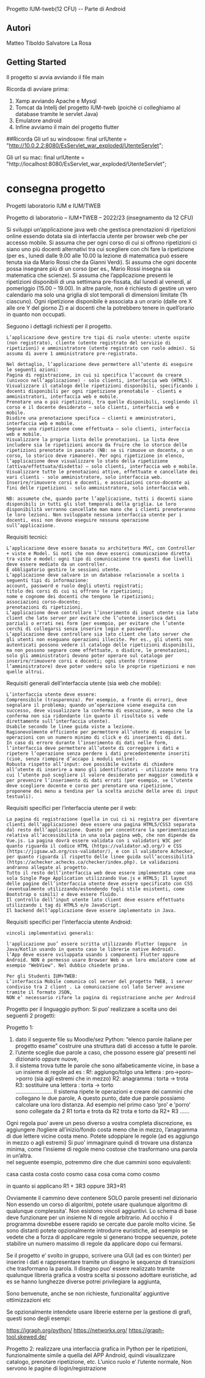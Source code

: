 Progetto IUM-tweb(12 CFU) -- Parte di Android

## Autori
Matteo Tiboldo 
Salvatore La Rosa

## Getting Started
Il progetto si avvia avviando il file main

Ricorda di avviare prima:
1) Xamp avviando Apache e Mysql
2) Tomcat da Intellj del progetto IUM-tweb (poichè ci colleghiamo al database tramite le servlet Java)
3) Emulatore android
4) Infine avviamo il main del progetto flutter

##Ricorda
Gli url su windosow:
    final urlUtente = "http://10.0.2.2:8080/EsServlet_war_exploded/UtenteServlet";

Gli url su mac:
    final urlUtente = "http://localhost:8080/EsServlet_war_exploded/UtenteServlet";

# consegna progetto
Progetti laboratorio IUM e IUM/TWEB

Progetto di laboratorio – IUM+TWEB – 2022/23 (insegnamento da 12 CFU)

Si sviluppi un’applicazione java web che gestisca prenotazioni di ripetizioni online
essendo dotata sia di interfaccia utente per browser web che per accesso mobile.
Si assuma che per ogni corso di cui si offrono ripetizioni ci siano uno più docenti alternativi tra cui scegliere con chi fare la ripetizione (per es., lunedi dalle 9.00 alle 10.00 la lezione di matematica può essere tenuta sia da Mario Rossi che da Gianni Verdi).
Si assuma che ogni docente possa insegnare più di un corso (per es., Mario Rossi insegna sia matematica che scienze).
Si assuma che l’applicazione presenti le ripetizioni disponibili di una settimana pre-fissata, dal lunedi al venerdi, al pomeriggio (15.00 – 19.00). In altre parole, non è richiesto di gestire un vero calendario ma solo una griglia di slot temporali di dimensioni limitate (1h ciascuno). Ogni ripetizione disponibile è associata a un orario (dalle ore X alle ore Y del giorno Z) e ai docenti che la potrebbero tenere in quell’orario in quanto non occupati.

Seguono i dettagli richiesti per il progetto.

    L’applicazione deve gestire tre tipi di ruolo utente: utente ospite (non registrato), cliente (utente registrato del servizio di ripetizioni) e amministratore (utente registrato con ruolo admin). Si assuma di avere 1 amministratore pre-registrato.
    
    Nel dettaglio, l’applicazione deve permettere all’utente di eseguire le seguenti azioni:
    Pagina di registrazione, in cui si specifica l’account da creare (univoco nell’applicazione) - solo clienti, interfaccia web (HTML5).
    Visualizzare il catalogo delle ripetizioni disponibili, specificando i docenti disponibili per ogni ripetizione prenotabile - clienti e amministratori, interfaccia web e mobile.
    Prenotare una o più ripetizioni, tra quelle disponibili, scegliendo il corso e il docente desiderato – solo clienti, interfaccia web e mobile.
    Disdire una prenotazione specifica – clienti e amministratori, interfaccia web e mobile.
    Segnare una ripetizione come effettuata – solo clienti, interfaccia web e mobile.
    Visualizzare la propria lista delle prenotazioni. La lista deve includere sia le ripetizioni ancora da fruire che lo storico delle ripetizioni prenotate in passato (NB: se si rimuove un docente, o un corso, lo storico deve rimanere). Per ogni ripetizione in elenco, l’applicazione deve visualizzare lo stato della ripetizione (attiva/effettuata/disdetta) – solo clienti, interfaccia web e mobile.
    Visualizzare tutte le prenotazioni attive, effettuate e cancellate dei vari clienti - solo amministratore, solo interfaccia web.
    Inserire/rimuovere corsi e docenti, e associazioni corso-docente ai fini delle ripetizioni - solo amministratore, solo interfaccia web.
    
    NB: assumete che, quando parte l’applicazione, tutti i docenti siano disponibili in tutti gli slot temporali della griglia. Le loro disponibilità verranno cancellate man mano che i clienti prenoteranno le loro lezioni. Non sviluppate nessuna interfaccia utente per i docenti, essi non devono eseguire nessuna operazione sull’applicazione.


Requisiti tecnici:

    L’applicazione deve essere basata su architettura MVC, con Controller + viste e Model. Si noti che non deve esserci comunicazione diretta tra viste e model: ogni tipo di comunicazione tra questi due livelli deve essere mediato da un controller.
    È obbligatorio gestire le sessioni utente.
    L’applicazione deve salvare in un database relazionale a scelta i seguenti tipi di informazione:
    account, password e ruolo degli utenti registrati;
    titolo dei corsi di cui si offrono le ripetizioni;
    nome e cognome dei docenti che tengono le ripetizioni;
    associazioni corso-docente;
    prenotazioni di ripetizioni.
    L’applicazione deve controllare l’inserimento di input utente sia lato client che lato server per evitare che l’utente inserisca dati parziali o errati nei form (per esempio, per evitare che l’utente cerchi di collegarsi senza inserire login e password).
    L’applicazione deve controllare sia lato client che lato server che gli utenti non eseguano operazioni illecite. Per es., gli utenti non autenticati possono vedere il catalogo delle ripetizioni disponibili, ma non possono segnare come effettuate, o disdire, le prenotazioni; solo gli amministratori devono poter operare sul catalogo per inserire/rimuovere corsi e docenti; ogni utente (tranne l’amministratore) deve poter vedere solo le proprie ripetizioni e non quelle altrui.


Requisiti generali dell’interfaccia utente (sia web che mobile):

    L’interfaccia utente deve essere:
    Comprensibile (trasparenza). Per esempio, a fronte di errori, deve segnalare il problema; quando un’operazione viene eseguita con successo, deve visualizzare la conferma di esecuzione, a meno che la conferma non sia ridondante (in quanto il risultato si vede direttamente sull’interfaccia utente).
    Usabile secondo le linee guida viste a lezione.
    Ragionevolmente efficiente per permettere all’utente di eseguire le operazioni con un numero minimo di click e di inserimenti di dati.
    In caso di errore durante l’inserimento di dati nelle form, l’interfaccia deve permettere all’utente di correggere i dati e ripetere l’operazione senza perdere i dati precedentemente inseriti (cioè, senza riempire d’accapo i moduli online).
    Robusta rispetto all’input: ove possibile evitate di chiedere all’utente di inserire a mano gli identificatori - utilizzate menu tra cui l’utente può scegliere il valore desiderato per maggior comodità e per prevenire l’inserimento di dati errati (per esempio, se l’utente deve scegliere docente e corso per prenotare una ripetizione, proponene dei menu a tendina per la scelta anziché delle aree di input testuali).
    

Requisiti specifici per l’interfaccia utente per il web:

    La pagina di registrazione (quella in cui ci si registra per diventare clienti dell’applicazione) deve essere una pagina HTML5/CSS3 separata dal resto dell’applicazione. Questo per concentrare la sperimentazione relativa all’accessibilità in una sola pagina web, che non dipende da Vue.js. La pagina dovrà essere validata con i validatori W3C per quanto riguarda il codice HTML (https://validator.w3.org/) e CSS (https://jigsaw.w3.org/css-validator/), e con il validatore Achecker, per quanto riguarda il rispetto delle linee guida sull’accessibilità (https://achecker.achecks.ca/checker/index.php). Le validazioni andranno allegate al progetto.
    Tutto il resto dell’interfaccia web deve essere implementata come una sola Single Page Application utilizzando Vue.js e HTML5; Il layout delle pagine dell’interfaccia utente deve essere specificato con CSS (eventualmente utilizzando/estendendo fogli stile esistenti, come Bootstrap o simili) e deve essere fluido.
    Il controllo dell’input utente lato client deve essere effettuato utilizzando i tag di HTML5 e/o JavaScript.
    Il backend dell’applicazione deve essere implementato in Java.
    

Requisiti specifici per l’interfaccia utente Android:
    
    vincoli implementativi generali:
    
    l'applicazione puo’ essere scritta utilizzando Flutter (oppure  in Java/Kotlin usando in questo caso le librerie native Android).
    l’App deve essere sviluppata usando i componenti Flutter oppure Android. NON è permesso usare Browser Web o un loro emulatore come ad esempio "WebView". Nel dubbio chiedete prima.
    
    Per gli Studenti IUM+TWEB:
    L’interfaccia Mobile comunica col server del progetto TWEB, 1 server condiviso tra 2 client . La comunicazione col lato Server avviene tramite il formato JSON,
    NON e’ necessario rifare la pagina di registrazione anche per Android

Progetto per il linguaggio python:
Si puo’ realizzare a scelta uno dei seguenti 2 progetti:

Progetto 1:

1)  dato il seguente file su Moodle/sez Python:  “elenco parole italiane per progetto esame” costruire una struttura dati di accesso a tutte le parole.
2) l’utente sceglie due parole a caso, che possono essere gia’ presenti nel dizionario oppure nuove,
3) il sistema trova tutte le parole che sono alfabeticamente vicine, in base a un insieme di regole ad es :
   R!: aggiungo/tolgo una lettera : pro->poro->porro (sia agli estremi che in mezzo)
   R2:  anagramma            :   torta     -> trota  
   R3:  sostituire una lettera           :   torta     -> torto  
   ……………………
   Il sistema ripete le operazioni e creare dei cammini che collegano le due parole, A questo punto, date due parole possiamo calcolare una loro distanza.
   Ad esempio nel primo caso
   ‘pro’ e ‘porro’ sono collegate da 2 R1
   torta e trota da R2
   trota e torto da R2+ R3
   ……

Ogni regola puo’ avere un peso diverso a vostra completa discrezione, es aggiungere /togliere all’inizio/fondo costa meno che in mezzo, l’anagramma di due lettere vicine costa meno. Potete sdoppiare le regole (ad es aggiungo in mezzo o agli estremi)
Si puo’ immaginare quindi di trovare una distanza minima, come l’insieme di regole meno costose che trasformano una parola in un’altra.   
nel seguente esempio, potremmo dire  che due cammini sono equivalenti:

casa casta costa costo cosmo
casa cosa coma como cosmo

in quanto si applicano R1 + 3R3 oppure 3R3+R1

Ovviamente il cammino deve contenere SOLO parole presenti nel dizionario
Non essendo un corso di algoritmi, potete usare qualunque algoritmo di qualunque complessita'.
Non esistono vincoli aggiuntivi.
Lo schema di base deve funzionare per un insieme N di regole arbitrario.
Ad occhio il programma dovrebbe essere rapido se cercate due parole molto vicine.
Se sono distanti potete opzionalmente introdurre euristiche, ad esempio
se vedete che a forza di applicare regole si generano troppe sequenze, potete stabilire un numero massimo di regole da applicare dopo cui fermarsi.

Se il progetto e’ svolto in gruppo, scrivere una GUI (ad es con tkinter) per inserire i dati e rappresentare tramite un disegno le sequenze di transizioni che trasformano la parola. Il disegno puo’ essere realizzato tramite qualunque libreria grafica a vostra scelta
si possono adottare euristiche, ad es se hanno lunghezze diverse potrei privilegiare la aggiunta,

Sono benvenute, anche se non richieste, funzionalita’ aggiuntive ottimizzazioni etc

Se opzionalmente intendete usare librerie esterne per la gestione di grafi, questi sono degli esempi:

https://igraph.org/python/
https://networkx.org/
https://graph-tool.skewed.de/

Progetto 2:
    realizzare una interfaccia grafica in Python per le ripetizioni, funzionalmente simile a quella del APP Android, quindi visualizzare catalogo, prenotare ripetizione, etc. L’unico ruolo e’ l’utente normale, Non servono le pagine di login/registrazione




